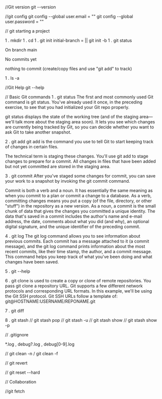//Git version
git --version


//git config
git config --global user.email = ""
git config --global user.password = ""

// git starting a project 

 1 . mkdir <directory>
 1 . cd <directory>
 1 . git init initial-branch = <branch name> || git init -b <branch name>
 1 . git status

 On branch main

 No commits yet

 nothing to commit (create/copy files and use "git add" to track)   

 1 . ls -a


 //Git Help
git --help

// Basic Git commands
1 . git status
The first and most commonly used Git command is git status. You've already used it once, in the preceding exercise, to see that you had initialized your Git repo properly.

git status displays the state of the working tree (and of the staging area—we'll talk more about the staging area soon). It lets you see which changes are currently being tracked by Git, so you can decide whether you want to ask Git to take another snapshot.

2 . git add
git add is the command you use to tell Git to start keeping track of changes in certain files.

The technical term is staging these changes. You'll use git add to stage changes to prepare for a commit. All changes in files that have been added but not yet committed are stored in the staging area.

3 . git commit
After you've staged some changes for commit, you can save your work to a snapshot by invoking the git commit command.

Commit is both a verb and a noun. It has essentially the same meaning as when you commit to a plan or commit a change to a database. As a verb, committing changes means you put a copy (of the file, directory, or other "stuff") in the repository as a new version. As a noun, a commit is the small chunk of data that gives the changes you committed a unique identity. The data that's saved in a commit includes the author's name and e-mail address, the date, comments about what you did (and why), an optional digital signature, and the unique identifier of the preceding commit.

4 . git log
The git log command allows you to see information about previous commits. Each commit has a message attached to it (a commit message), and the git log command prints information about the most recent commits, like their time stamp, the author, and a commit message. This command helps you keep track of what you've been doing and what changes have been saved.

5 . git <commad> --help


6 . git clone 
is used to create a copy or clone of remote repositories. You pass git clone a repository URL. Git supports a few different network protocols and corresponding URL formats. In this example, we'll be using the Git SSH protocol. Git SSH URLs follow a template of: git@HOSTNAME:USERNAME/REPONAME.git


7 . git diff

8 . git stash // git stash pop   // git stash -u // git stash show  // git stash show -p


// .gitignore

*.log , debug?.log , debug[0-9].log

// git clean -n / git clean -f


// git revert 

// git reset --hard


// Collaboration


//git fetch

